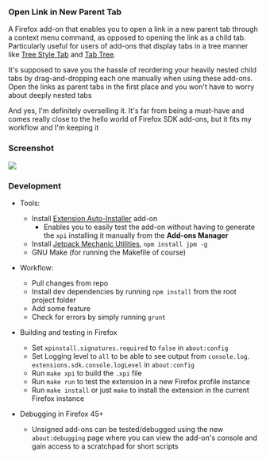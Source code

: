 ### Open Link in New Parent Tab
A Firefox add-on that enables you to open a link in a new parent tab through a
context menu command, as opposed to opening the link as a child tab. Particularly
useful for users of add-ons that display tabs in a tree manner like
[Tree Style Tab][3] and [Tab Tree][4].

It's supposed to save you the hassle of reordering your heavily nested child tabs by
drag-and-dropping each one manually when using these add-ons. Open the links as
parent tabs in the first place and you won't have to worry about deeply nested tabs

And yes, I'm definitely overselling it. It's far from being a must-have and comes
really close to the hello world of Firefox SDK add-ons, but it fits my workflow and
I'm keeping it

### Screenshot
![](http://image.prntscr.com/image/a2a4e03357c8470384ddd75dd0a4cc39.png)

### Development

- Tools:

  + Install [Extension Auto-Installer][1] add-on
    - Enables you to easily test the add-on without having to generate the `xpi`
      installing it manually from the **Add-ons Manager**
  + Install [Jetpack Mechanic Utilities][2], `npm install jpm -g`
  + GNU Make (for running the Makefile of course)

- Workflow:
  + Pull changes from repo
  + Install dev dependencies by running `npm install` from the root project folder
  + Add some feature
  + Check for errors by simply running `grunt`

- Building and testing in Firefox

  - Set `xpinstall.signatures.required` to `false` in `about:config`
  - Set Logging level to `all` to be able to see output from `console.log`.
    `extensions.sdk.console.logLevel` in `about:config`
  - Run `make xpi` to build the `.xpi` file
  - Run `make run` to test the extension in a new Firefox profile instance
  - Run `make install` or just `make` to install the extension in the current Firefox
    instance

- Debugging in Firefox 45+
  - Unsigned add-ons can be tested/debugged using the new `about:debugging` page
    where you can view the add-on's console and gain access to a scratchpad for short
    scripts

[1]: https://addons.mozilla.org/en-us/firefox/add-on/autoinstaller/
[2]: https://www.npmjs.com/package/jpm
[3]: https://addons.mozilla.org/en-US/firefox/addon/tree-style-tab/
[4]: https://addons.mozilla.org/en-US/firefox/addon/tab-tree/
